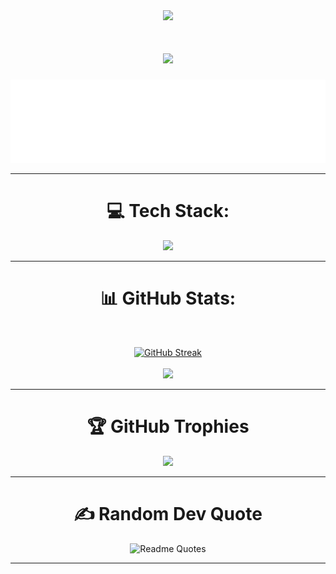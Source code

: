 <div align="center">
  <img src="https://visitor-badge.laobi.icu/badge?page_id=SpeedyCyclone.SpeedyCyclone"/>
</div>

<h1 align="center">
    <img src="https://readme-typing-svg.herokuapp.com/?font=Righteous&size=35&center=true&vCenter=true&width=500&height=70&duration=2500&lines=Hello%F0%9F%91%8B" />
</h1>

![Example](/bg.svg)
</br>
 <hr/>
<h1 align="center">💻 Tech Stack:</h1>


<div align="center">
    <img src="https://skillicons.dev/icons?i=angular,astro,aws,bash,bootstrap,codepen,css,discord,bots,express,firebase,figma,git,github,html,js,jquery,md,materialui,mongodb,netlify,nextjs,nodejs,postgres,postman,prisma,react,regex,replit,stackoverflow,supabase,tailwind,unity,ts,vercel,vscode,webpack" /><br>
</div>

 <hr/>

<h1 align="center">📊 GitHub Stats:</h1>

<div align="center">
<br />

[![GitHub Streak](https://streak-stats.demolab.com?user=SpeedyCyclone&theme=aura)](https://git.io/streak-stats)
<br />
<br />
![](https://github-readme-stats.vercel.app/api/top-langs/?username=SpeedyCyclone&theme=aura&hide_border=false&include_all_commits=false&count_private=false&layout=compact)
</div>
 <hr/>

<h1 align="center"> 🏆 GitHub Trophies </h1>

<div align="center">

  ![](https://github-profile-trophy.vercel.app/?username=SpeedyCyclone&theme=radical&no-frame=false&no-bg=true&margin-w=15&margin-h=15&row=2&column=4)
</div>
 <hr/>

<h1 align="center"> ✍️ Random Dev Quote </h1>

<div align="center">
  
![Readme Quotes](https://quotes-github-readme.vercel.app/api?type=horizontal&theme=catppuccin_mocha)
</div>

 <hr/>

